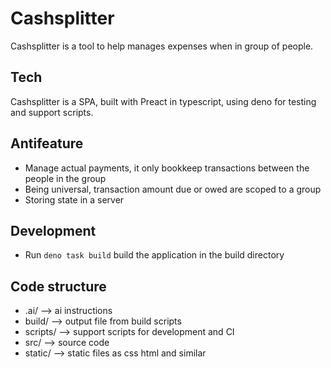 # Cashsplitter 

Cashsplitter is a tool to help manages expenses when in group of people. 


## Tech

Cashsplitter is a SPA, built with Preact in typescript, using deno for testing and support scripts.

## Antifeature

* Manage actual payments, it only bookkeep transactions between the people in the group
* Being universal, transaction amount due or owed are scoped to a group
* Storing state in a server

## Development

* Run `deno task build` build the application in the build directory

## Code structure

* .ai/ --> ai instructions
* build/ --> output file from build scripts
* scripts/ --> support scripts for development and CI
* src/ --> source code
* static/ --> static files as css html and similar